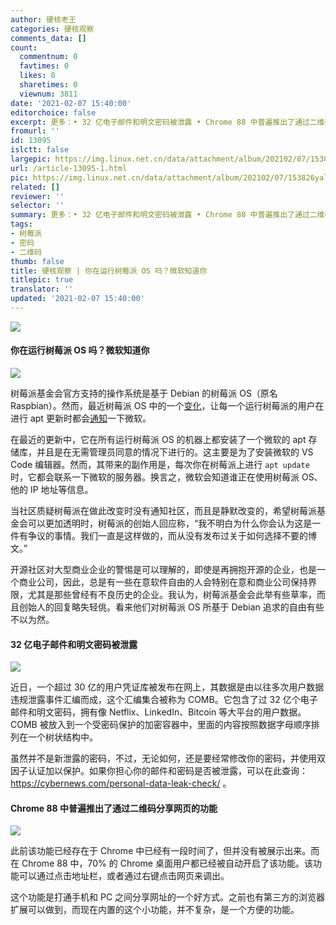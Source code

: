 ```yaml
---
author: 硬核老王
categories: 硬核观察
comments_data: []
count:
  commentnum: 0
  favtimes: 0
  likes: 0
  sharetimes: 0
  viewnum: 3811
date: '2021-02-07 15:40:00'
editorchoice: false
excerpt: 更多：• 32 亿电子邮件和明文密码被泄露 • Chrome 88 中普遍推出了通过二维码分享网页的功能
fromurl: ''
id: 13095
islctt: false
largepic: https://img.linux.net.cn/data/attachment/album/202102/07/153826yal62ga6653fk3zk.jpg
url: /article-13095-1.html
pic: https://img.linux.net.cn/data/attachment/album/202102/07/153826yal62ga6653fk3zk.jpg.thumb.jpg
related: []
reviewer: ''
selector: ''
summary: 更多：• 32 亿电子邮件和明文密码被泄露 • Chrome 88 中普遍推出了通过二维码分享网页的功能
tags:
- 树莓派
- 密码
- 二维码
thumb: false
title: 硬核观察 | 你在运行树莓派 OS 吗？微软知道你
titlepic: true
translator: ''
updated: '2021-02-07 15:40:00'
---
```


![](https://img.linux.net.cn/data/attachment/album/202102/07/153826yal62ga6653fk3zk.jpg)


#### 你在运行树莓派 OS 吗？微软知道你


![](https://img.linux.net.cn/data/attachment/album/202102/07/154038x73jtjfjuj0zjkdj.png)


树莓派基金会官方支持的操作系统是基于 Debian 的树莓派 OS（原名 Raspbian）。然而，最近树莓派 OS 中的一个[变化](https://www.reddit.com/r/linux/comments/lbu0t1/microsoft_repo_installed_on_all_raspberry_pis/)，让每一个运行树莓派的用户在进行 apt 更新时都会[通知](https://hothardware.com/news/raspberry-pi-microsoft-repository-phones-home-added-pi-os)一下微软。


在最近的更新中，它在所有运行树莓派 OS 的机器上都安装了一个微软的 apt 存储库，并且是在无需管理员同意的情况下进行的。这主要是为了安装微软的 VS Code 编辑器。然而，其带来的副作用是，每次你在树莓派上进行 `apt update` 时，它都会联系一下微软的服务器。换言之，微软会知道谁正在使用树莓派 OS、他的 IP 地址等信息。


当社区质疑树莓派在做此改变时没有通知社区，而且是静默改变的，希望树莓派基金会可以更加透明时，树莓派的创始人回应称，“我不明白为什么你会认为这是一件有争议的事情。我们一直是这样做的，而从没有发布过关于如何选择不要的博文。”


开源社区对大型商业企业的警惕是可以理解的，即使是再拥抱开源的企业，也是一个商业公司，因此，总是有一些在意软件自由的人会特别在意和商业公司保持界限，尤其是那些曾经有不良历史的企业。我认为，树莓派基金会此举有些草率，而且创始人的回复略失轻佻。看来他们对树莓派 OS 所基于 Debian 追求的自由有些不以为然。


#### 32 亿电子邮件和明文密码被泄露


![](https://img.linux.net.cn/data/attachment/album/202102/07/153925irzxlexed0fxdznb.png)


近日，一个超过 30 亿的用户凭证库被发布在网上，其数据是由以往多次用户数据违规泄露事件汇编而成，这个汇编集合被称为 COMB。它包含了过 32 亿个电子邮件和明文密码，拥有像 Netflix、LinkedIn、Bitcoin 等大平台的用户数据。COMB 被放入到一个受密码保护的加密容器中，里面的内容按照数据字母顺序排列在一个树状结构中。


虽然并不是新泄露的密码，不过，无论如何，还是要经常修改你的密码，并使用双因子认证加以保护。如果你担心你的邮件和密码是否被泄露，可以在此查询：<https://cybernews.com/personal-data-leak-check/> 。


#### Chrome 88 中普遍推出了通过二维码分享网页的功能


![](https://img.linux.net.cn/data/attachment/album/202102/07/154002tzr1peoewyzpopwo.jpg)


此前该功能已经存在于 Chrome 中已经有一段时间了，但并没有被展示出来。而在 Chrome 88 中，70% 的 Chrome 桌面用户都已经被自动开启了该功能。该功能可以通过点击地址栏，或者通过右键点击网页来调出。


这个功能是打通手机和 PC 之间分享网址的一个好方式。之前也有第三方的浏览器扩展可以做到，而现在内置的这个小功能，并不复杂，是一个方便的功能。